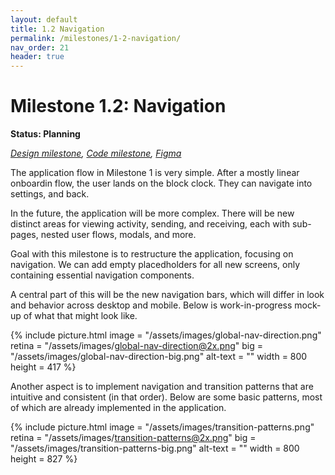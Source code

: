 ```yaml
---
layout: default
title: 1.2 Navigation
permalink: /milestones/1-2-navigation/
nav_order: 21
header: true
---
```


# Milestone 1.2: Navigation

**Status: Planning**

_[Design milestone](https://github.com/BitcoinDesign/Bitcoin-Core-App/milestone/1), [Code milestone](https://github.com/bitcoin-core/gui-qml/milestone/2), [Figma](https://www.figma.com/file/ek8w3n3upbluw5UL2lGhRx/Bitcoin-Core-App-Design?type=design&node-id=7516%3A13168&mode=design&t=sZSBHpOLLJmoMf57-1)_

The application flow in Milestone 1 is very simple. After a mostly linear onboardin flow, the user lands on the block clock. They can navigate into settings, and back.

In the future, the application will be more complex. There will be new distinct areas for viewing activity, sending, and receiving, each with sub-pages, nested user flows, modals, and more.

Goal with this milestone is to restructure the application, focusing on navigation. We can add empty placedholders for all new screens, only containing essential navigation components.

A central part of this will be the new navigation bars, which will differ in look and behavior across desktop and mobile. Below is work-in-progress mock-up of what that might look like.

{% include picture.html
	image = "/assets/images/global-nav-direction.png"
	retina = "/assets/images/global-nav-direction@2x.png"
	big = "/assets/images/global-nav-direction-big.png"
	alt-text = ""
	width = 800
	height = 417
%}

Another aspect is to implement navigation and transition patterns that are intuitive and consistent (in that order). Below are some basic patterns, most of which are already implemented in the application.

{% include picture.html
	image = "/assets/images/transition-patterns.png"
	retina = "/assets/images/transition-patterns@2x.png"
	big = "/assets/images/transition-patterns-big.png"
	alt-text = ""
	width = 800
	height = 827
%}